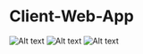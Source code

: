 # Client-Web-App

![Alt text](https://cdn.discordapp.com/attachments/1010766384646602856/1108559392061784104/image.png)
![Alt text](https://cdn.discordapp.com/attachments/1010766384646602856/1108559436429140038/image.png)
![Alt text](https://cdn.discordapp.com/attachments/1010766384646602856/1108559474949636146/image.png)
